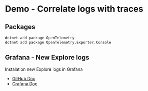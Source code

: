 # Demo - Correlate logs with traces


## Packages

```bash
dotnet add package OpenTelemetry
dotnet add package OpenTelemetry.Exporter.Console
```


## Grafana - New Explore logs

Instalation new Explore logs in Grafana

- [GitHub Doc](https://github.com/grafana/explore-logs)
- [Grafana Doc](https://grafana.com/docs/grafana/latest/explore/simplified-exploration/logs/access/)
